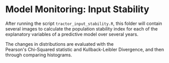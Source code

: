 
# Model Monitoring: Input Stability

After running the script ```tractor_input_stability.R```,
this folder will contain several images to calculate the 
population stability index for each of the explanatory variables
of a predictive model over several years. 

The changes in distributions are evaluated with the  
Pearson's Chi-Squared statistic and Kullback-Leibler Divergence,
and then through comparing histograms.
